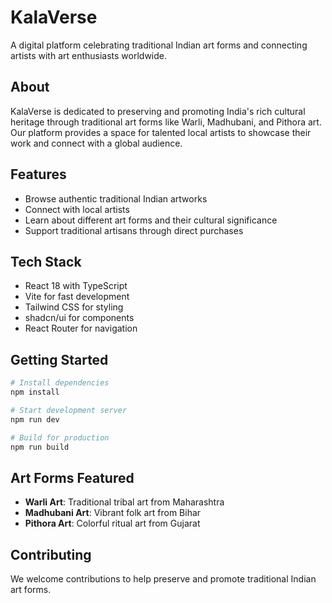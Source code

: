 # KalaVerse

A digital platform celebrating traditional Indian art forms and connecting artists with art enthusiasts worldwide.

## About

KalaVerse is dedicated to preserving and promoting India's rich cultural heritage through traditional art forms like Warli, Madhubani, and Pithora art. Our platform provides a space for talented local artists to showcase their work and connect with a global audience.

## Features

- Browse authentic traditional Indian artworks
- Connect with local artists
- Learn about different art forms and their cultural significance
- Support traditional artisans through direct purchases

## Tech Stack

- React 18 with TypeScript
- Vite for fast development
- Tailwind CSS for styling
- shadcn/ui for components
- React Router for navigation

## Getting Started

```bash
# Install dependencies
npm install

# Start development server
npm run dev

# Build for production
npm run build
```

## Art Forms Featured

- **Warli Art**: Traditional tribal art from Maharashtra
- **Madhubani Art**: Vibrant folk art from Bihar
- **Pithora Art**: Colorful ritual art from Gujarat

## Contributing

We welcome contributions to help preserve and promote traditional Indian art forms.
